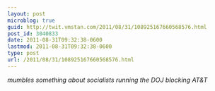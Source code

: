 ```yaml
---
layout: post
microblog: true
guid: http://twit.vmstan.com/2011/08/31/108925167660568576.html
post_id: 3040833
date: 2011-08-31T09:32:38-0600
lastmod: 2011-08-31T09:32:38-0600
type: post
url: /2011/08/31/108925167660568576.html
---
```

*mumbles something about socialists running the DOJ blocking AT&T*
